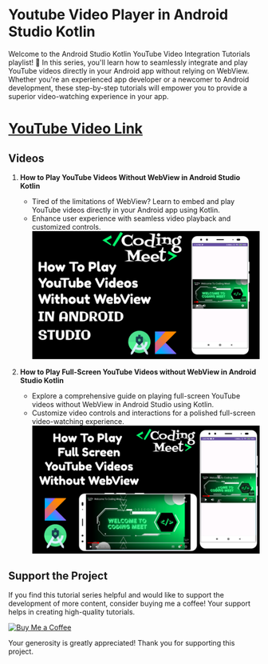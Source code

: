 # Youtube Video Player in Android Studio Kotlin

Welcome to the Android Studio Kotlin YouTube Video Integration Tutorials playlist! 🚀 In this series, you'll learn how to seamlessly integrate and play YouTube videos directly in your Android app without relying on WebView. Whether you're an experienced app developer or a newcomer to Android development, these step-by-step tutorials will empower you to provide a superior video-watching experience in your app.


# [YouTube Video Link](https://www.youtube.com/playlist?list=PLlSuJy9SfzvHTrFGX3e09dgt1jgjCuOuv)

## Videos

1. **How to Play YouTube Videos Without WebView in Android Studio Kotlin**
   - Tired of the limitations of WebView? Learn to embed and play YouTube videos directly in your Android app using Kotlin.
   - Enhance user experience with seamless video playback and customized controls.
![App](image/img1.png)
   

2. **How to Play Full-Screen YouTube Videos without WebView in Android Studio Kotlin**
   - Explore a comprehensive guide on playing full-screen YouTube videos without WebView in Android Studio using Kotlin.
   - Customize video controls and interactions for a polished full-screen video-watching experience.
![App](image/img2.png)
   

## Support the Project

If you find this tutorial series helpful and would like to support the development of more content, consider buying me a coffee! Your support helps in creating high-quality tutorials.

[![Buy Me a Coffee](https://img.shields.io/badge/Buy%20Me%20a%20Coffee-Donate-orange?style=for-the-badge&logo=buy-me-a-coffee)](https://www.buymeacoffee.com/codingmeet)

Your generosity is greatly appreciated! Thank you for supporting this project.

